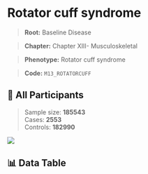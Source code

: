 # Rotator cuff syndrome

> **Root:** Baseline Disease  

> **Chapter:** Chapter XIII- Musculoskeletal  

> **Phenotype:** Rotator cuff syndrome  

> **Code:** `M13_ROTATORCUFF`

## 🧪 All Participants  
> Sample size: **185543**  
> Cases: **2553**  
> Controls: **182990**
<img src="/Sensitive/Figures/ALL/Incidence/M13_ROTATORCUFF.png"/>

## 📊 Data Table
<CsvTableMRF src="/Sensitive/Data/ALL/Incidence/COX_M13_ROTATORCUFF.csv"/>

